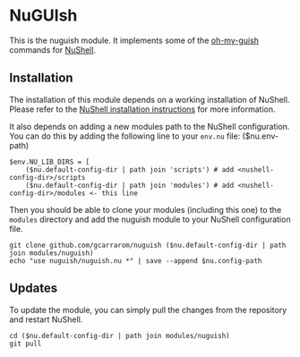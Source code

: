 # NuGUIsh

This is the nuguish module. It implements some of the [oh-my-guish](https://github.com/gcarrarom/oh-my-guish) commands for [NuShell](https://www.nushell.sh/).

## Installation

The installation of this module depends on a working installation of NuShell. Please refer to the [NuShell installation instructions](https://www.nushell.sh/install.html) for more information.

It also depends on adding a new modules path to the NuShell configuration. You can do this by adding the following line to your `env.nu` file: ($nu.env-path)

```shell
$env.NU_LIB_DIRS = [
    ($nu.default-config-dir | path join 'scripts') # add <nushell-config-dir>/scripts
    ($nu.default-config-dir | path join 'modules') # add <nushell-config-dir>/modules <- this line
```

Then you should be able to clone your modules (including this one) to the `modules` directory and add the nuguish module to your NuShell configuration file.

```shell
git clone github.com/gcarrarom/nuguish ($nu.default-config-dir | path join modules/nuguish)
echo "use nuguish/nuguish.nu *" | save --append $nu.config-path
```

## Updates

To update the module, you can simply pull the changes from the repository and restart NuShell.

```shell
cd ($nu.default-config-dir | path join modules/nuguish)
git pull
```

